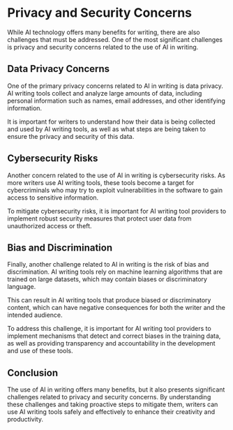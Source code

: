 Privacy and Security Concerns
=====================================================================

While AI technology offers many benefits for writing, there are also challenges that must be addressed. One of the most significant challenges is privacy and security concerns related to the use of AI in writing.

Data Privacy Concerns
---------------------

One of the primary privacy concerns related to AI in writing is data privacy. AI writing tools collect and analyze large amounts of data, including personal information such as names, email addresses, and other identifying information.

It is important for writers to understand how their data is being collected and used by AI writing tools, as well as what steps are being taken to ensure the privacy and security of this data.

Cybersecurity Risks
-------------------

Another concern related to the use of AI in writing is cybersecurity risks. As more writers use AI writing tools, these tools become a target for cybercriminals who may try to exploit vulnerabilities in the software to gain access to sensitive information.

To mitigate cybersecurity risks, it is important for AI writing tool providers to implement robust security measures that protect user data from unauthorized access or theft.

Bias and Discrimination
-----------------------

Finally, another challenge related to AI in writing is the risk of bias and discrimination. AI writing tools rely on machine learning algorithms that are trained on large datasets, which may contain biases or discriminatory language.

This can result in AI writing tools that produce biased or discriminatory content, which can have negative consequences for both the writer and the intended audience.

To address this challenge, it is important for AI writing tool providers to implement mechanisms that detect and correct biases in the training data, as well as providing transparency and accountability in the development and use of these tools.

Conclusion
----------

The use of AI in writing offers many benefits, but it also presents significant challenges related to privacy and security concerns. By understanding these challenges and taking proactive steps to mitigate them, writers can use AI writing tools safely and effectively to enhance their creativity and productivity.
